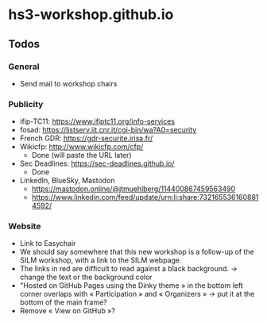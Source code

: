 # hs3-workshop.github.io



## Todos

### General

- Send mail to workshop chairs

### Publicity

- ifip-TC11: https://www.ifiptc11.org/info-services
- fosad: https://listserv.iit.cnr.it/cgi-bin/wa?A0=security
- French GDR: https://gdr-securite.irisa.fr/
- Wikicfp: http://www.wikicfp.com/cfp/
    - Done (will paste the URL later)
- Sec Deadlines: https://sec-deadlines.github.io/
    - Done
- LinkedIn, BlueSky, Mastodon
    - https://mastodon.online/@jtmuehlberg/114400867459563490
    - https://www.linkedin.com/feed/update/urn:li:share:7321655361608814592/

### Website

- Link to Easychair
- We should say somewhere that this new workshop is a follow-up of the SILM
  workshop, with a link to the SILM webpage.
- The links in red are difficult to read against a black background. ->
  change the text or the background color
- "Hosted on GitHub Pages using the Dinky theme » in the bottom left corner
  overlaps with « Participation » and « Organizers » -> put it at the
bottom of the main frame?
- Remove « View on GitHub »?



